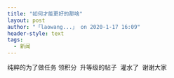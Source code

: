 ```yaml
---
title: "如何才能更好的那啥"
layout: post
author: "「laowang...」 on 2020-1-17 16:09"
header-style: text
tags:
  - 新闻
---
```


<head></head>
<body>
  纯粹的为了做任务 领积分&nbsp;&nbsp;升等级的帖子&nbsp;&nbsp;灌水了&nbsp;&nbsp;谢谢大家
 <br>
</body>


